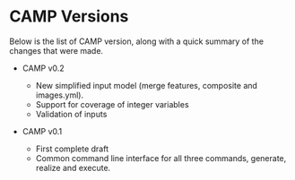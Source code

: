 # CAMP Versions

Below is the list of CAMP version, along with a quick summary of the
changes that were made.

* CAMP v0.2
  * New simplified input model (merge features, composite and images.yml).
  * Support for coverage of integer variables
  * Validation of inputs

* CAMP v0.1
  * First complete draft
  * Common command line interface for all three commands, generate,
    realize and execute.
	    
